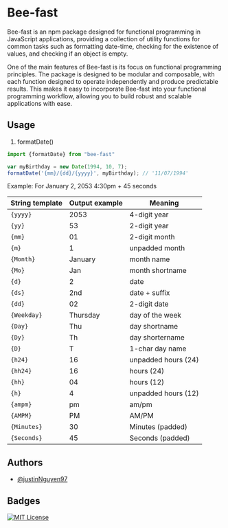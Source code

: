 
# Bee-fast

Bee-fast is an npm package designed for functional programming in JavaScript applications, providing a collection of utility functions for common tasks such as formatting date-time, checking for the existence of values, and checking if an object is empty.

One of the main features of Bee-fast is its focus on functional programming principles. The package is designed to be modular and composable, with each function designed to operate independently and produce predictable results. This makes it easy to incorporate Bee-fast into your functional programming workflow, allowing you to build robust and scalable applications with ease.

## Usage
1. formatDate()
```javascript
import {formatDate} from "bee-fast"

var myBirthday = new Date(1994, 10, 7);
formatDate('{mm}/{dd}/{yyyy}', myBirthday); // '11/07/1994'
```
Example: For January 2, 2053 4:30pm + 45 seconds

| String template | Output example | Meaning             |
| --------------- | -------------- | ------------------- |
| `{yyyy}`        | 2053           | 4-digit year        |
| `{yy}`          | 53             | 2-digit year        |
| `{mm}`          | 01             | 2-digit month       |
| `{m}`           | 1              | unpadded month      |
| `{Month}`       | January        | month name          |
| `{Mo}`          | Jan            | month shortname     |
| `{d}`           | 2              | date                |
| `{ds}`          | 2nd            | date + suffix       |
| `{dd}`          | 02             | 2-digit date        |
| `{Weekday}`     | Thursday       | day of the week     |
| `{Day}`         | Thu            | day shortname       |
| `{Dy}`          | Th             | day shortername     |
| `{D}`           | T              | 1-char day name     |
| `{h24}`         | 16             | unpadded hours (24) |
| `{hh24}`        | 16             | hours (24)          |
| `{hh}`          | 04             | hours (12)          |
| `{h}`           | 4              | unpadded hours (12) |
| `{ampm}`        | pm             | am/pm               |
| `{AMPM}`        | PM             | AM/PM               |
| `{Minutes}`     | 30             | Minutes (padded)    |
| `{Seconds}`     | 45             | Seconds (padded)    |
## Authors

- [@justinNguyen97](https://github.com/hungnv1997)


## Badges


[![MIT License](https://img.shields.io/badge/License-MIT-green.svg)](https://choosealicense.com/licenses/mit/)

